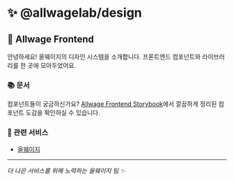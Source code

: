 # ✨ @allwagelab/design

## 🎨 Allwage Frontend

안녕하세요! 올웨이지의 디자인 시스템을 소개합니다.
프론트엔드 컴포넌트와 라이브러리를 한 곳에 모아두었어요.

### 📚 문서

컴포넌트들이 궁금하신가요?
[Allwage Frontend Storybook](https://6773a4014b40c68b26b59e81-alyrtpudht.chromatic.com/)에서
깔끔하게 정리된 컴포넌트 도감을 확인하실 수 있습니다.

### 🤝 관련 서비스

- [올웨이지](https://github.com/allwagelab/client)

---

_더 나은 서비스를 위해 노력하는 올웨이지 팀 ✨_


